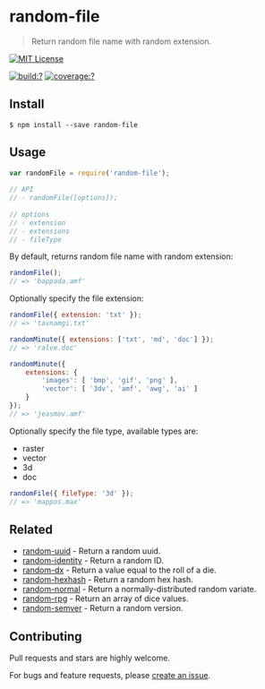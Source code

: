 # random-file

> Return random file name with random extension.


[![MIT License](https://img.shields.io/badge/license-MIT_License-green.svg?style=flat-square)](https://github.com/mock-end/random-file/blob/master/LICENSE)
  
[![build:?](https://img.shields.io/travis/mock-end/random-file/master.svg?style=flat-square)](https://travis-ci.org/mock-end/random-file)
[![coverage:?](https://img.shields.io/coveralls/mock-end/random-file/master.svg?style=flat-square)](https://coveralls.io/github/mock-end/random-file)
  
  
## Install
  
```
$ npm install --save random-file 
```
  
## Usage
  
```js
var randomFile = require('random-file');
  
// API
// - randomFile([options]);
  
// options
// - extension
// - extensions
// - fileType
```

By default, returns random file name with random extension:
  
```js
randomFile();
// => 'bappada.amf'
```

Optionally specify the file extension:

```js
randomFile({ extension: 'txt' });
// => 'tavnamgi.txt'

randomMinute({ extensions: ['txt', 'md', 'doc'] });
// => 'ralve.doc'

randomMinute({ 
    extensions: {
        'images': [ 'bmp', 'gif', 'png' ],
        'vector': [ '3dv', 'amf', 'awg', 'ai' ]
    } 
});
// => 'jeasmov.amf'
```
  
Optionally specify the file type, available types are:

- raster
- vector
- 3d
- doc

```js
randomFile({ fileType: '3d' });
// => 'mappos.max'
```
  
## Related
  
- [random-uuid](https://github.com/mock-end/random-uuid) - Return a random uuid.
- [random-identity](https://github.com/mock-end/random-identity) - Return a random ID.
- [random-dx](https://github.com/mock-end/random-dx) - Return a value equal to the roll of a die.
- [random-hexhash](https://github.com/mock-end/random-hexhash) - Return a random hex hash.
- [random-normal](https://github.com/mock-end/random-normal) - Return a normally-distributed random variate.
- [random-rpg](https://github.com/mock-end/random-rpg) - Return an array of dice values.
- [random-semver](https://github.com/mock-end/random-semver) - Return a random version.
  

## Contributing
  
Pull requests and stars are highly welcome.

For bugs and feature requests, please [create an issue](https://github.com/mock-end/random-file/issues/new).
